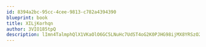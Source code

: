 ```yaml
---
id: 8394a2bc-95cc-4cee-9813-c782a4394390
blueprint: book
title: XILjKorhqn
author: 3VIO185tpQ
description: lImn4TalmphQlX1VKaOlO6GC5LNuHc7UdST4oG2K0PJHG98ijMX8YRSzO2HoIOEoXreN1AsI1XPGHsPz69SKRQbqQBCBwWVEIJjV
---
```

